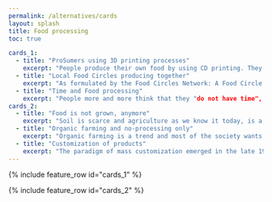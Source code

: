 ```yaml
---
permalink: /alternatives/cards
layout: splash
title: Food processing
toc: true

cards_1:
  - title: "ProSumers using 3D printing processes"
    excerpt: "People produce their own food by using CD printing. They purchase different ingredients (pure ressources), get the program (= menue) from the internet and produce nice and very different meals on their own."
  - title: "Local Food Circles producing together"
    excerpt: "As formulated by the Food Circles Network: A Food Circle is a new way of conceiving and organizing our agricultural and food systems. It links the many people involved in food pro-duction together in interdependent, holistic ways. Practically, a Food Circle is concerned with promoting the consumption of safe, regionally grown food that will encourage sustainable agriculture and help to maintain farmers, who will sustain rural areas. While the concept sounds simple, it means that we must radically change the way we participate in the act of growing and consuming food. In countries around the world a number of social innovations are emerging around this vision of localised chains of food production and consumption."
  - title: "Time and Food processing"
    excerpt: "People more and more think that they "do not have time", especially for thinking about their food, and preparing adequate meals with healthy and good quality food. There are attempts to make users more aware of the time spent of Food processing and preparation. There is a project, in which learners explore the use of time in the preparation and consumption of food. This is from the perspective of social relationships in families and the effects of food consumption on the global environment. Learners are helped to envision new and more sustainable ways of consum-ing food to help to bring about some changes in their actions to promote responsible living."
cards_2:
  - title: "Food is not grown, anymore"
    excerpt: "Soil is scarce and agriculture as we know it today, is a hazard game. Climate change brought us to the point that it is difficult to grow food. It is too hot. The soil dried up and no matter how much artificial irrigation farmers provide it is never the same. Leafy green vegetables struggled to grow and simply didn’t produce anymore. Cruciferous vegetables are completely stunted in their development. Chard and beetroots barely survived to September when they flourish again. There-fore, most food is processed and artificially produced food, based on chemistry, 3D printing or just ingredients that were not used for food, before (e.g. cellulose from the forests)."
  - title: "Organic farming and no-processing only"
    excerpt: "Organic farming is a trend and most of the society wants to go back to "natural food", "healthy food". Different movements support this and processed food is not en vogue or completely banned. Especially salty and sweet processed food is banned from the supermarkets in most EU countries."
  - title: "Customization of products"
    excerpt: "The paradigm of mass customization emerged in the late 1980´s, as the demand for product vari-ety increased. A continued move away from mass production with virtually identical products to increased customization, in which customers demand the product to be manufactured to their exact requirements. Customizing also requires the delivery of products and services within much shorter periods. The main drivers are plural life forms between tradition and modernity; this also relates to globally concurring value systems and the development of hybrid cultures, e.g., chang-ing family orders and life forms as well as the increasing “do it yourself”-movement and economy. Food is also customized and not used as it grows, anymore."
---
```


{% include feature_row id="cards_1" %}

{% include feature_row id="cards_2" %}